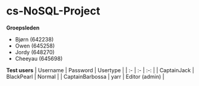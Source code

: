 # cs-NoSQL-Project

**Groepsleden**
* Bjørn (642238)
* Owen (645258)
* Jordy (648270)
* Cheeyau (645698)

**Test users**
| Username | Password | Usertype |
| :- | :- | :-: |
| CaptainJack | BlackPearl | Normal |
| CaptainBarbossa | yarr | Editor (admin) |
